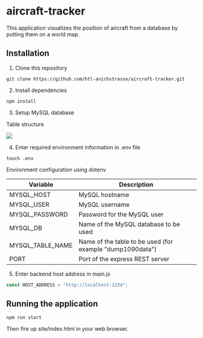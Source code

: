 # aircraft-tracker

This application visualizes the position of aircraft from a database by putting them on a world map.

## Installation

1. Clone this repository

```
git clone https://github.com/htl-anichstrasse/aircraft-tracker.git
```

2. Install dependencies

```
npm install
```

3. Setup MySQL database

Table structure

![](https://cdn.discordapp.com/attachments/290945213063757824/698994310422724878/unknown.png)

4. Enter required environment information in .env file

```
touch .env
```

Environment configuration using dotenv

| Variable | Description |
|---|---|
| MYSQL_HOST | MySQL hostname |
| MYSQL_USER | MySQL username |
| MYSQL_PASSWORD | Password for the MySQL user |
| MYSQL_DB | Name of the MySQL database to be used |
| MYSQL_TABLE_NAME | Name of the table to be used (for example "dump1090data") |
| PORT | Port of the express REST server |

5. Enter backend host address in main.js

```javascript
const HOST_ADDRESS = "http://localhost:1234";
```

## Running the application

```
npm run start
```

Then fire up site/index.html in your web browser.
